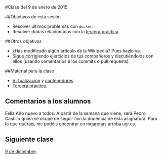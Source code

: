 #Clase del 9 de enero de 2015

##Objetivos de esta sesión

* Resolver últimos problemas con `docker`.
* Resolver dudas relacionadas  con la [tercera práctica](http://jj.github.io/IV/documentos/practicas/3.Contenedores).

##Otros objetivos

* ¿Has modificado algún artículo de la Wikipedia? Pues hazlo ya.
* Sigue corrigiendo ejercicios de tus compañeros y discutiéndolos con ellos (usando comentarios a los commits o pull requests)

##Material para la clase

* [Virtualización](http://jj.github.io/CC/documentos/temas/Tecnicas_de_virtualizacion) y [contenedores](http://jj.github.io/CC/documentos/temas/Contenedores).
* [Tercera práctica](http://jj.github.io/CC/documentos/practicas/3.Contenedores).


## Comentarios a los alumnos

Feliz Año nuevo a todos.
A partir de la semana que viene, será Pedro Castillo quien se ocupe de seguir con la docencia de esta asignatura. Para lo que queráis, me podéis encontrar en mgarenas arroba ugr.es.


## Siguiente clase

[9 de diciembre](21.md).


